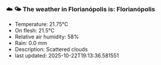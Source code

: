 ### ☁️ 🌤️  The weather in Florianópolis is: Florianópolis

- Temperature: 21.75°C
- On flesh: 21.5°C
- Relative air humidity: 58%
- Rain: 0.0 mm
- Description: Scattered clouds
- last updated: 2025-10-22T19:13:36.581551
